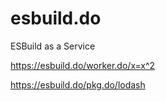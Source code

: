 # esbuild.do
ESBuild as a Service


<https://esbuild.do/worker.do/x=x^2>

<https://esbuild.do/pkg.do/lodash>
